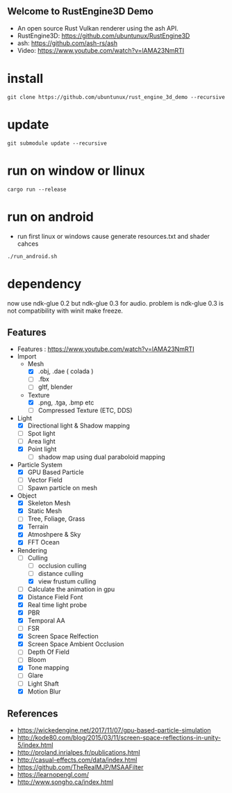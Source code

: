 ## Welcome to RustEngine3D Demo
* An open source Rust Vulkan renderer using the ash API.
* RustEngine3D: https://github.com/ubuntunux/RustEngine3D
* ash: https://github.com/ash-rs/ash
* Video: https://www.youtube.com/watch?v=lAMA23NmRTI

# install
```
git clone https://github.com/ubuntunux/rust_engine_3d_demo --recursive
```

# update
```
git submodule update --recursive
```

# run on window or llinux
```
cargo run --release
```

# run on android
- run first linux or windows cause generate resources.txt and shader cahces
```
./run_android.sh
```

# dependency
now use ndk-glue 0.2 but ndk-glue 0.3 for audio.
problem is ndk-glue 0.3 is not compatibility with winit make freeze.

## Features
* Features : https://www.youtube.com/watch?v=lAMA23NmRTI
* Import
    - Mesh 
        - [x] .obj, .dae ( colada )
        - [ ] .fbx 
        - [ ] gltf, blender
    - Texture
        - [x] .png, .tga, .bmp etc 
        - [ ] Compressed Texture (ETC, DDS)
* Light
    - [x] Directional light & Shadow mapping    
    - [ ] Spot light
    - [ ] Area light
    - [x] Point light
        - [ ] shadow map using dual paraboloid mapping
* Particle System
    - [x] GPU Based Particle
    - [ ] Vector Field
    - [ ] Spawn particle on mesh
* Object
    - [x] Skeleton Mesh
    - [x] Static Mesh
    - [ ] Tree, Foliage, Grass
    - [x] Terrain
    - [x] Atmoshpere & Sky
    - [x] FFT Ocean
* Rendering
    - [ ] Culling
        - [ ] occlusion culling
        - [ ] distance culling
        - [x] view frustum culling
    - [ ] Calculate the animation in gpu
    - [x] Distance Field Font 
    - [x] Real time light probe 
    - [x] PBR
    - [x] Temporal AA
    - [ ] FSR
    - [x] Screen Space Relfection
    - [x] Screen Space Ambient Occlusion    
    - [ ] Depth Of Field
    - [ ] Bloom
    - [x] Tone mapping
    - [ ] Glare
    - [ ] Light Shaft
    - [x] Motion Blur

## References
- https://wickedengine.net/2017/11/07/gpu-based-particle-simulation
- http://kode80.com/blog/2015/03/11/screen-space-reflections-in-unity-5/index.html
- http://proland.inrialpes.fr/publications.html
- http://casual-effects.com/data/index.html
- https://github.com/TheRealMJP/MSAAFilter
- https://learnopengl.com/
- http://www.songho.ca/index.html
